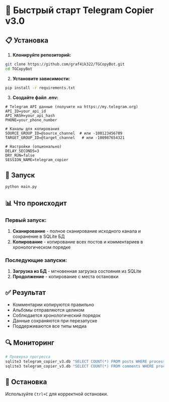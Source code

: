 # 🚀 Быстрый старт Telegram Copier v3.0

## 📋 Установка

1. **Клонируйте репозиторий:**
```bash
git clone https://github.com/graf4ik322/TGCopyBot.git
cd TGCopyBot
```

2. **Установите зависимости:**
```bash
pip install -r requirements.txt
```

3. **Создайте файл .env:**
```env
# Telegram API данные (получите на https://my.telegram.org)
API_ID=your_api_id
API_HASH=your_api_hash
PHONE=your_phone_number

# Каналы для копирования
SOURCE_GROUP_ID=@source_channel  # или -100123456789
TARGET_GROUP_ID=@target_channel   # или -100987654321

# Настройки (опционально)
DELAY_SECONDS=3
DRY_RUN=false
SESSION_NAME=telegram_copier
```

## 🚀 Запуск

```bash
python main.py
```

## 📊 Что происходит

### Первый запуск:
1. **Сканирование** - полное сканирование исходного канала и сохранение в SQLite БД
2. **Копирование** - копирование всех постов и комментариев в хронологическом порядке

### Последующие запуски:
1. **Загрузка из БД** - мгновенная загрузка состояния из SQLite
2. **Продолжение** - копирование с места остановки

## ✅ Результат

- Комментарии копируются правильно
- Альбомы отправляются целиком  
- Соблюдается хронологический порядок
- Данные сохраняются при перезапуске
- Поддерживаются все типы медиа

## 🔍 Мониторинг

```bash
# Проверка прогресса
sqlite3 telegram_copier_v3.db "SELECT COUNT(*) FROM posts WHERE processed = 1;"
sqlite3 telegram_copier_v3.db "SELECT COUNT(*) FROM comments WHERE processed = 1;"
```

## 🛑 Остановка

Используйте `Ctrl+C` для корректной остановки.